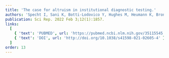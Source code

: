 ```yaml
---
title: 'The case for altruism in institutional diagnostic testing.'
authors: 'Specht I, Sani K, Botti-Lodovico Y, Hughes M, Heumann K, Bronson A, Marshall J, Baron E, Parrie E, Glennon O, Fry B, Colubri A, Sabeti PC.'
publication: Sci Rep. 2022 Feb 3;12(1):1857.
links:
  [
    { 'text': 'PUBMED', url: 'https://pubmed.ncbi.nlm.nih.gov/35115545' },
    { 'text': 'DOI', url: 'http://doi.org/10.1038/s41598-021-02605-4' },
  ]
order: 13
---
```

